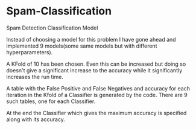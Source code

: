 # Spam-Classification
Spam Detection Classification Model

Instead of choosing a model for this problem I have gone ahead and implemented 9 models(some same models but with
different hyperparameters).

A KFold of 10 has been chosen. Even this can be increased but doing so doesn't give a significant increase to the 
accuracy while it significantly increases the run time.

A table with the False Positive and False Negatives and accuracy for each iteration in the Kfold of a Classifier
is generated by the code. There are 9 such tables, one for each Classifier.

At the end the Classifier which gives the maximum accuracy is specified along with its accuracy.
